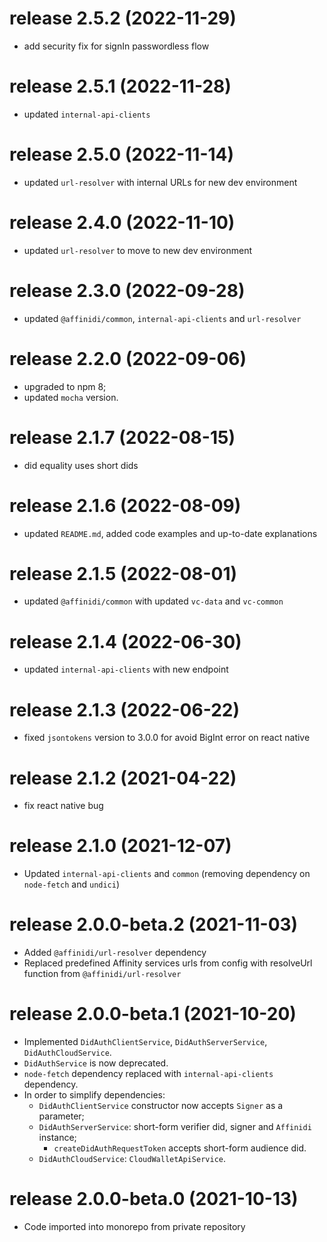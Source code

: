 # release 2.5.2 (2022-11-29)
* add security fix for signIn passwordless flow
# release 2.5.1 (2022-11-28)
* updated `internal-api-clients`
# release 2.5.0 (2022-11-14)
* updated `url-resolver` with internal URLs for new dev environment
# release 2.4.0 (2022-11-10)
* updated `url-resolver` to move to new dev environment
# release 2.3.0 (2022-09-28)
* updated `@affinidi/common`, `internal-api-clients` and `url-resolver`
# release 2.2.0 (2022-09-06)
* upgraded to npm 8;
* updated `mocha` version.
# release 2.1.7 (2022-08-15)
* did equality uses short dids
# release 2.1.6 (2022-08-09)
* updated `README.md`, added code examples and up-to-date explanations
# release 2.1.5 (2022-08-01)
* updated `@affinidi/common` with updated `vc-data` and `vc-common`
# release 2.1.4 (2022-06-30)
* updated `internal-api-clients` with new endpoint
# release 2.1.3 (2022-06-22)
* fixed `jsontokens` version to 3.0.0 for avoid BigInt error on react native
# release 2.1.2 (2021-04-22)
* fix react native bug
# release 2.1.0 (2021-12-07)
* Updated `internal-api-clients` and `common` (removing dependency on `node-fetch` and `undici`)
# release 2.0.0-beta.2 (2021-11-03)
* Added `@affinidi/url-resolver` dependency
* Replaced predefined Affinity services urls from config with resolveUrl function from `@affinidi/url-resolver`
# release 2.0.0-beta.1 (2021-10-20)
* Implemented `DidAuthClientService`, `DidAuthServerService`, `DidAuthCloudService`.
* `DidAuthService` is now deprecated.
* `node-fetch` dependency replaced with `internal-api-clients` dependency.
* In order to simplify dependencies:
  * `DidAuthClientService` constructor now accepts `Signer` as a parameter;
  * `DidAuthServerService`: short-form verifier did, signer and `Affinidi` instance;
    * `createDidAuthRequestToken` accepts short-form audience did.
  * `DidAuthCloudService`: `CloudWalletApiService`.
# release 2.0.0-beta.0 (2021-10-13)
* Code imported into monorepo from private repository
